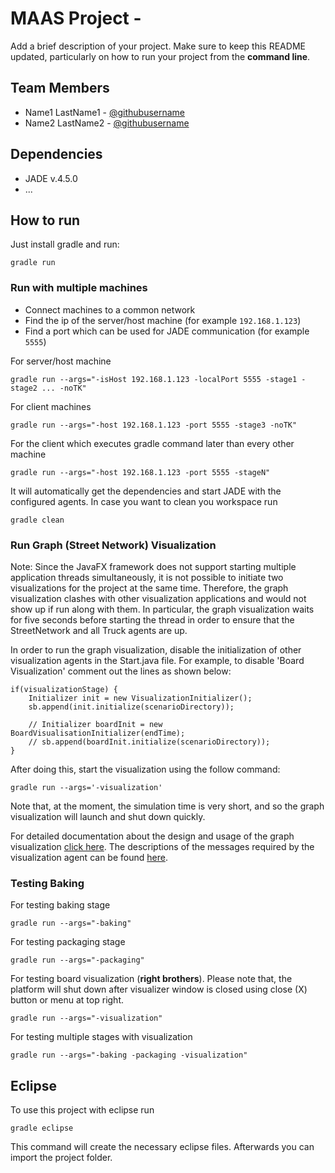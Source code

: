# MAAS Project - <Team Name>

Add a brief description of your project. Make sure to keep this README updated, particularly on how to run your project from the **command line**.

## Team Members
* Name1 LastName1 - [@githubusername](https://github.com/username)
* Name2 LastName2 - [@githubusername](https://github.com/username)

## Dependencies
* JADE v.4.5.0
* ...

## How to run
Just install gradle and run:

    gradle run

### Run with multiple machines
- Connect machines to a common network
- Find the ip of the server/host machine (for example `192.168.1.123`)
- Find a port which can be used for JADE communication (for example `5555`)

For server/host machine

    gradle run --args="-isHost 192.168.1.123 -localPort 5555 -stage1 -stage2 ... -noTK"

For client machines

    gradle run --args="-host 192.168.1.123 -port 5555 -stage3 -noTK"
    
For the client which executes gradle command later than every other machine

    gradle run --args="-host 192.168.1.123 -port 5555 -stageN"


It will automatically get the dependencies and start JADE with the configured agents.
In case you want to clean you workspace run

    gradle clean

### Run Graph (Street Network) Visualization
Note:
Since the JavaFX framework does not support starting multiple application threads simultaneously, it is not possible to initiate two visualizations for the project at the same time.
Therefore, the graph visualization clashes with other visualization applications and would not show up if run along with them. In particular, the graph visualization waits for five seconds before starting the thread in order to ensure that the StreetNetwork and all Truck agents are up.

In order to run the graph visualization, disable the initialization of other visualization agents in the Start.java file. For example, to disable 'Board Visualization' comment out the lines as shown below:
```
if(visualizationStage) {
    Initializer init = new VisualizationInitializer();
    sb.append(init.initialize(scenarioDirectory));
            
    // Initializer boardInit = new BoardVisualisationInitializer(endTime);
    // sb.append(boardInit.initialize(scenarioDirectory));
}
```
After doing this, start the visualization using the follow command:
```
gradle run --args='-visualization'
```
Note that, at the moment, the simulation time is very short, and so the graph visualization will launch and shut down quickly.

For detailed documentation about the design and usage of the graph visualization [click here](docs/visualizer/commitment_issues/VIsualizationDocument.pdf).
The descriptions of the messages required by the visualization agent can be found [here](docs/messages/GraphVisualization.md). 


### Testing Baking
For testing baking stage

    gradle run --args="-baking"

For testing packaging stage
    
    gradle run --args="-packaging"
    
For testing board visualization (**right brothers**). Please note that, the platform will shut down after visualizer window is closed using close (X) button or menu at top right.

	gradle run --args="-visualization"
	
For testing multiple stages with visualization

	gradle run --args="-baking -packaging -visualization"
	

## Eclipse
To use this project with eclipse run

    gradle eclipse

This command will create the necessary eclipse files.
Afterwards you can import the project folder.

